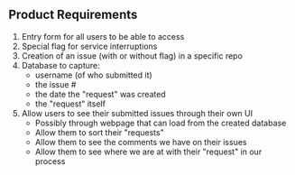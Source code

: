## Product Requirements
1. Entry form for all users to be able to access
2. Special flag for service interruptions
3. Creation of an issue (with or without flag) in a specific repo
4. Database to capture:
    - username (of who submitted it)
    - the issue #
    - the date the "request" was created
    - the "request" itself
5. Allow users to see their submitted issues through their own UI
    - Possibly through webpage that can load from the created database
    - Allow them to sort their "requests"
    - Allow them to see the comments we have on their issues
    - Allow them to see where we are at with their "request" in our process
